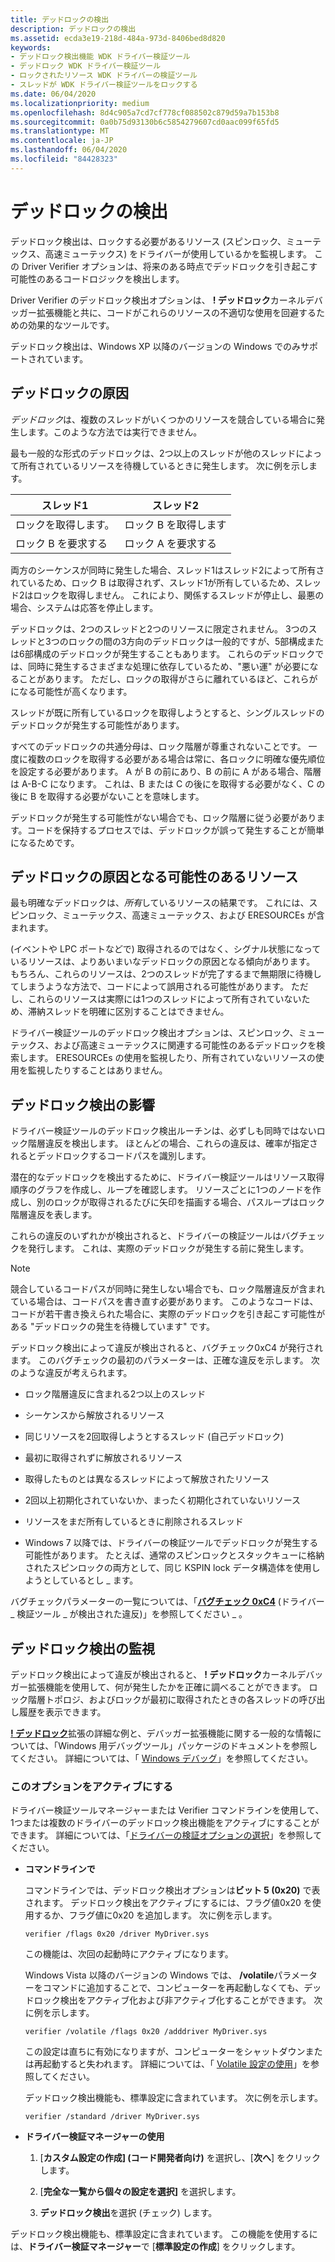 ```yaml
---
title: デッドロックの検出
description: デッドロックの検出
ms.assetid: ecda3e19-218d-484a-973d-8406bed8d820
keywords:
- デッドロック検出機能 WDK ドライバー検証ツール
- デッドロック WDK ドライバー検証ツール
- ロックされたリソース WDK ドライバーの検証ツール
- スレッドが WDK ドライバー検証ツールをロックする
ms.date: 06/04/2020
ms.localizationpriority: medium
ms.openlocfilehash: 8d4c905a7cd7cf778cf088502c879d59a7b153b8
ms.sourcegitcommit: 0a0b75d93130b6c5854279607cd0aac099f65fd5
ms.translationtype: MT
ms.contentlocale: ja-JP
ms.lasthandoff: 06/04/2020
ms.locfileid: "84428323"
---
```

# <a name="deadlock-detection"></a>デッドロックの検出

デッドロック検出は、ロックする必要があるリソース (スピンロック、ミューテックス、高速ミューテックス) をドライバーが使用しているかを監視します。 この Driver Verifier オプションは、将来のある時点でデッドロックを引き起こす可能性のあるコードロジックを検出します。

Driver Verifier のデッドロック検出オプションは、 **! デッドロック**カーネルデバッガー拡張機能と共に、コードがこれらのリソースの不適切な使用を回避するための効果的なツールです。

デッドロック検出は、Windows XP 以降のバージョンの Windows でのみサポートされています。

## <a name="causes-of-deadlocks"></a>デッドロックの原因

*デッドロック*は、複数のスレッドがいくつかのリソースを競合している場合に発生します。このような方法では実行できません。

最も一般的な形式のデッドロックは、2つ以上のスレッドが他のスレッドによって所有されているリソースを待機しているときに発生します。 次に例を示します。

| スレッド1 | スレッド2 |
| --- | --- |
| ロックを取得します。 | ロック B を取得します |
| ロック B を要求する | ロック A を要求する |

両方のシーケンスが同時に発生した場合、スレッド1はスレッド2によって所有されているため、ロック B は取得されず、スレッド1が所有しているため、スレッド2はロックを取得しません。 これにより、関係するスレッドが停止し、最悪の場合、システムは応答を停止します。

デッドロックは、2つのスレッドと2つのリソースに限定されません。 3つのスレッドと3つのロックの間の3方向のデッドロックは一般的ですが、5部構成または6部構成のデッドロックが発生することもあります。 これらのデッドロックでは、同時に発生するさまざまな処理に依存しているため、"悪い運" が必要になることがあります。 ただし、ロックの取得がさらに離れているほど、これらがになる可能性が高くなります。

スレッドが既に所有しているロックを取得しようとすると、シングルスレッドのデッドロックが発生する可能性があります。

すべてのデッドロックの共通分母は、ロック階層が尊重されないことです。 一度に複数のロックを取得する必要がある場合は常に、各ロックに明確な優先順位を設定する必要があります。 A が B の前にあり、B の前に A がある場合、階層は A-B-C になります。 これは、B または C の後にを取得する必要がなく、C の後に B を取得する必要がないことを意味します。

デッドロックが発生する可能性がない場合でも、ロック階層に従う必要があります。コードを保持するプロセスでは、デッドロックが誤って発生することが簡単になるためです。

## <a name="resources-that-can-cause-deadlocks"></a>デッドロックの原因となる可能性のあるリソース

最も明確なデッドロックは、*所有*しているリソースの結果です。 これには、スピンロック、ミューテックス、高速ミューテックス、および ERESOURCEs が含まれます。

(イベントや LPC ポートなどで) 取得されるのではなく、シグナル状態になっているリソースは、よりあいまいなデッドロックの原因となる傾向があります。 もちろん、これらのリソースは、2つのスレッドが完了するまで無期限に待機してしまうような方法で、コードによって誤用される可能性があります。 ただし、これらのリソースは実際には1つのスレッドによって所有されていないため、滞納スレッドを明確に区別することはできません。

ドライバー検証ツールのデッドロック検出オプションは、スピンロック、ミューテックス、および高速ミューテックスに関連する可能性のあるデッドロックを検索します。 ERESOURCEs の使用を監視したり、所有されていないリソースの使用を監視したりすることはありません。

## <a name="effects-of-deadlock-detection"></a>デッドロック検出の影響

ドライバー検証ツールのデッドロック検出ルーチンは、必ずしも同時ではないロック階層違反を検出します。 ほとんどの場合、これらの違反は、確率が指定されるとデッドロックするコードパスを識別します。

潜在的なデッドロックを検出するために、ドライバー検証ツールはリソース取得順序のグラフを作成し、ループを確認します。 リソースごとに1つのノードを作成し、別のロックが取得されるたびに矢印を描画する場合、パスループはロック階層違反を表します。

これらの違反のいずれかが検出されると、ドライバーの検証ツールはバグチェックを発行します。 これは、実際のデッドロックが発生する前に発生します。

> [!NOTE]
> 競合しているコードパスが同時に発生しない場合でも、ロック階層違反が含まれている場合は、コードパスを書き直す必要があります。 このようなコードは、コードが若干書き換えられた場合に、実際のデッドロックを引き起こす可能性がある "デッドロックの発生を待機しています" です。

デッドロック検出によって違反が検出されると、バグチェック0xC4 が発行されます。 このバグチェックの最初のパラメーターは、正確な違反を示します。 次のような違反が考えられます。

- ロック階層違反に含まれる2つ以上のスレッド

- シーケンスから解放されるリソース

- 同じリソースを2回取得しようとするスレッド (自己デッドロック)

- 最初に取得されずに解放されるリソース

- 取得したものとは異なるスレッドによって解放されたリソース

- 2回以上初期化されていないか、まったく初期化されていないリソース

- リソースをまだ所有しているときに削除されるスレッド

- Windows 7 以降では、ドライバーの検証ツールでデッドロックが発生する可能性があります。 たとえば、通常のスピンロックとスタックキューに格納されたスピンロックの両方として、同じ KSPIN lock データ構造体を使用しようとしているとし \_ ます。

バグチェックパラメーターの一覧については、「[**バグチェック 0xC4**](https://docs.microsoft.com/windows-hardware/drivers/debugger/bug-check-0xc4--driver-verifier-detected-violation) (ドライバー \_ 検証ツール \_ が検出された違反)」を参照してください \_ 。

## <a name="monitoring-deadlock-detection"></a>デッドロック検出の監視

デッドロック検出によって違反が検出されると、 **! デッドロック**カーネルデバッガー拡張機能を使用して、何が発生したかを正確に調べることができます。 ロック階層トポロジ、およびロックが最初に取得されたときの各スレッドの呼び出し履歴を表示できます。

[**! デッドロック**](https://docs.microsoft.com/windows-hardware/drivers/debugger/-deadlock)拡張の詳細な例と、デバッガー拡張機能に関する一般的な情報については、「Windows 用デバッグツール」パッケージのドキュメントを参照してください。 詳細については、「 [Windows デバッグ](https://docs.microsoft.com/windows-hardware/drivers/debugger/index)」を参照してください。

### <a name="activating-this-option"></a>このオプションをアクティブにする

ドライバー検証ツールマネージャーまたは Verifier コマンドラインを使用して、1つまたは複数のドライバーのデッドロック検出機能をアクティブにすることができます。 詳細については、「[ドライバーの検証オプションの選択](selecting-driver-verifier-options.md)」を参照してください。

- **コマンドラインで**

    コマンドラインでは、デッドロック検出オプションは**ビット 5 (0x20)** で表されます。 デッドロック検出をアクティブにするには、フラグ値0x20 を使用するか、フラグ値に0x20 を追加します。 次に例を示します。

    ```console
    verifier /flags 0x20 /driver MyDriver.sys
    ```

    この機能は、次回の起動時にアクティブになります。

    Windows Vista 以降のバージョンの Windows では、 **/volatile**パラメーターをコマンドに追加することで、コンピューターを再起動しなくても、デッドロック検出をアクティブ化および非アクティブ化することができます。 次に例を示します。

    ```console
    verifier /volatile /flags 0x20 /adddriver MyDriver.sys
    ```

    この設定は直ちに有効になりますが、コンピューターをシャットダウンまたは再起動すると失われます。 詳細については、「 [Volatile 設定の使用](using-volatile-settings.md)」を参照してください。

    デッドロック検出機能も、標準設定に含まれています。 次に例を示します。

    ```console
    verifier /standard /driver MyDriver.sys
    ```

- **ドライバー検証マネージャーの使用**

    1. [**カスタム設定の作成] (コード開発者向け)** を選択し、[**次へ**] をクリックします。

    1. [**完全な一覧から個々の設定を選択]** を選択します。

    1. **デッドロック検出**を選択 (チェック) します。

デッドロック検出機能も、標準設定に含まれています。 この機能を使用するには、**ドライバー検証マネージャー**で [**標準設定の作成**] をクリックします。
